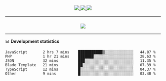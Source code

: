<h3 align="center">
  <a href="https://github.com/hwalker928">
      <img src="https://img.shields.io/github/followers/hwalker928?label=Followers&style=for-the-badge&color=lightblue">
  </a>
  <a href="https://harryw.link/discord" alt="Discord">
      <img src="https://img.shields.io/discord/738451951758606336?label=discord&style=for-the-badge&color=lightblue"/>
  </a>
  <a href="https://harryw.link/sparked" alt="Sparked Host">
      <img src="https://img.shields.io/static/v1?label=Sponsor&message=Sparked%20Host&color=yellow&style=for-the-badge"/>
  </a>
</h3>

<hr>


<h3 align="center">
  <a href="https://github.com/hwalker928">
      <img src="https://github-profile-trophy.vercel.app/?username=hwalker928&no-bg=true&no-frame=true">
  </a>
</h3>


<hr>

📊 **Development statistics**

<!--START_SECTION:waka-->

```text
JavaScript       2 hrs 7 mins    ███████████▒░░░░░░░░░░░░░   44.87 %
PHP              1 hr 21 mins    ███████░░░░░░░░░░░░░░░░░░   28.63 %
JSON             32 mins         ███░░░░░░░░░░░░░░░░░░░░░░   11.35 %
Blade Template   21 mins         ██░░░░░░░░░░░░░░░░░░░░░░░   07.39 %
TypeScript       12 mins         █░░░░░░░░░░░░░░░░░░░░░░░░   04.37 %
Other            9 mins          █░░░░░░░░░░░░░░░░░░░░░░░░   03.40 %
```

<!--END_SECTION:waka-->
